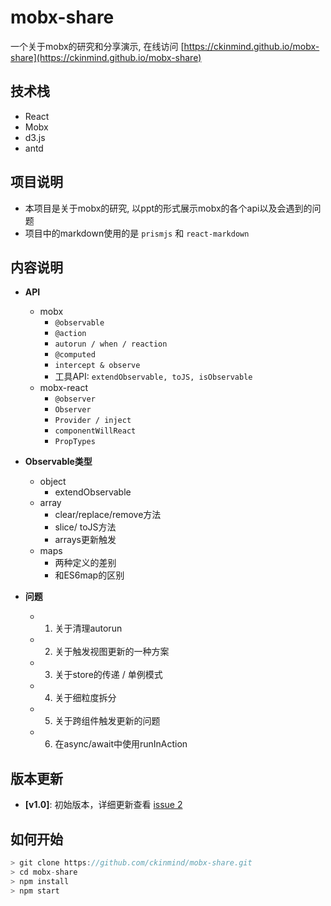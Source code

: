 # mobx-share

一个关于mobx的研究和分享演示, 在线访问 [https://ckinmind.github.io/mobx-share](https://ckinmind.github.io/mobx-share)


## 技术栈
- React
- Mobx
- d3.js
- antd

## 项目说明
- 本项目是关于mobx的研究, 以ppt的形式展示mobx的各个api以及会遇到的问题
- 项目中的markdown使用的是 `prismjs` 和 `react-markdown`

## 内容说明
- **API**
  - mobx
    - `@observable`
    - `@action`
    - `autorun / when / reaction`
    - `@computed`
    - `intercept & observe`
    - 工具API: `extendObservable, toJS, isObservable`
  - mobx-react
    - `@observer`
    - `Observer`
    - `Provider / inject`
    - `componentWillReact`
    - `PropTypes`

- **Observable类型**
  - object
    - extendObservable
  - array
    - clear/replace/remove方法
    - slice/ toJS方法
    - arrays更新触发
  - maps
    - 两种定义的差别
    - 和ES6map的区别

- **问题**
  - 1. 关于清理autorun
  - 2. 关于触发视图更新的一种方案
  - 3. 关于store的传递 / 单例模式
  - 4. 关于细粒度拆分
  - 5. 关于跨组件触发更新的问题
  - 6. 在async/await中使用runInAction


## 版本更新
- **[v1.0]**: 初始版本，详细更新查看 [issue 2](https://github.com/ckinmind/mobx-share/issues/2)


## 如何开始
```js
> git clone https://github.com/ckinmind/mobx-share.git
> cd mobx-share
> npm install
> npm start
```